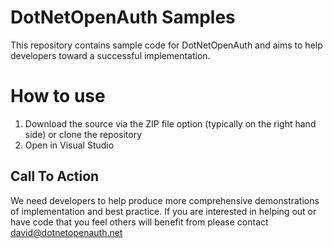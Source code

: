 DotNetOpenAuth Samples
========================

This repository contains sample code for DotNetOpenAuth and aims to help developers toward a successful implementation.

# How to use

1. Download the source via the ZIP file option (typically on the right hand side) or clone the repository
2. Open in Visual Studio


## Call To Action

We need developers to help produce more comprehensive demonstrations of implementation and best practice. If you are interested in helping out or have
code that you feel others will benefit from please contact [david@dotnetopenauth.net](mailto:david@dotnetopenauth.net)